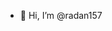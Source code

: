 - 👋 Hi, I’m @radan157
<!---
radan157/radan157 is a ✨ special ✨ repository because its `README.md` (this file) appears on your GitHub profile.
You can click the Preview link to take a look at your changes.
--->
